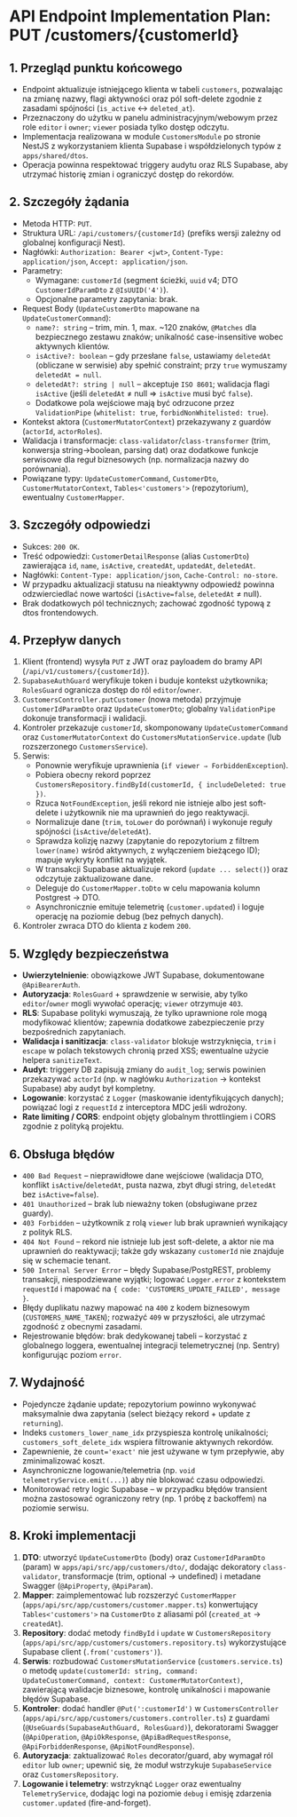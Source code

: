 # API Endpoint Implementation Plan: PUT /customers/{customerId}

## 1. Przegląd punktu końcowego
- Endpoint aktualizuje istniejącego klienta w tabeli `customers`, pozwalając na zmianę nazwy, flagi aktywności oraz pól soft-delete zgodnie z zasadami spójności (`is_active` ↔ `deleted_at`).
- Przeznaczony do użytku w panelu administracyjnym/webowym przez role `editor` i `owner`; `viewer` posiada tylko dostęp odczytu.
- Implementacja realizowana w module `CustomersModule` po stronie NestJS z wykorzystaniem klienta Supabase i współdzielonych typów z `apps/shared/dtos`.
- Operacja powinna respektować triggery audytu oraz RLS Supabase, aby utrzymać historię zmian i ograniczyć dostęp do rekordów.

## 2. Szczegóły żądania
- Metoda HTTP: `PUT`.
- Struktura URL: `/api/customers/{customerId}` (prefiks wersji zależny od globalnej konfiguracji Nest).
- Nagłówki: `Authorization: Bearer <jwt>`, `Content-Type: application/json`, `Accept: application/json`.
- Parametry:
  - Wymagane: `customerId` (segment ścieżki, `uuid` v4; DTO `CustomerIdParamDto` z `@IsUUID('4')`).
  - Opcjonalne parametry zapytania: brak.
- Request Body (`UpdateCustomerDto` mapowane na `UpdateCustomerCommand`):
  - `name?: string` – trim, min. 1, max. ~120 znaków, `@Matches` dla bezpiecznego zestawu znaków; unikalność case-insensitive wobec aktywnych klientów.
  - `isActive?: boolean` – gdy przesłane `false`, ustawiamy `deletedAt` (obliczane w serwisie) aby spełnić constraint; przy `true` wymuszamy `deletedAt = null`.
  - `deletedAt?: string | null` – akceptuje `ISO 8601`; walidacja flagi `isActive` (jeśli `deletedAt` ≠ null ⇒ `isActive` musi być `false`).
  - Dodatkowe pola wejściowe mają być odrzucone przez `ValidationPipe` (`whitelist: true`, `forbidNonWhitelisted: true`).
- Kontekst aktora (`CustomerMutatorContext`) przekazywany z guardów (`actorId`, `actorRoles`).
- Walidacja i transformacje: `class-validator`/`class-transformer` (trim, konwersja string→boolean, parsing dat) oraz dodatkowe funkcje serwisowe dla reguł biznesowych (np. normalizacja nazwy do porównania).
- Powiązane typy: `UpdateCustomerCommand`, `CustomerDto`, `CustomerMutatorContext`, `Tables<'customers'>` (repozytorium), ewentualny `CustomerMapper`.

## 3. Szczegóły odpowiedzi
- Sukces: `200 OK`.
- Treść odpowiedzi: `CustomerDetailResponse` (alias `CustomerDto`) zawierająca `id`, `name`, `isActive`, `createdAt`, `updatedAt`, `deletedAt`.
- Nagłówki: `Content-Type: application/json`, `Cache-Control: no-store`.
- W przypadku aktualizacji statusu na nieaktywny odpowiedź powinna odzwierciedlać nowe wartości (`isActive=false`, `deletedAt` ≠ null).
- Brak dodatkowych pól technicznych; zachować zgodność typową z dtos frontendowych.

## 4. Przepływ danych
1. Klient (frontend) wysyła `PUT` z JWT oraz payloadem do bramy API (`/api/v1/customers/{customerId}`).
2. `SupabaseAuthGuard` weryfikuje token i buduje kontekst użytkownika; `RolesGuard` ogranicza dostęp do ról `editor`/`owner`.
3. `CustomersController.putCustomer` (nowa metoda) przyjmuje `CustomerIdParamDto` oraz `UpdateCustomerDto`; globalny `ValidationPipe` dokonuje transformacji i walidacji.
4. Kontroler przekazuje `customerId`, skomponowany `UpdateCustomerCommand` oraz `CustomerMutatorContext` do `CustomersMutationService.update` (lub rozszerzonego `CustomersService`).
5. Serwis:
   - Ponownie weryfikuje uprawnienia (`if viewer ⇒ ForbiddenException`).
   - Pobiera obecny rekord poprzez `CustomersRepository.findById(customerId, { includeDeleted: true })`.
   - Rzuca `NotFoundException`, jeśli rekord nie istnieje albo jest soft-delete i użytkownik nie ma uprawnień do jego reaktywacji.
   - Normalizuje dane (`trim`, `toLower` do porównań) i wykonuje reguły spójności (`isActive`/`deletedAt`).
   - Sprawdza kolizję nazwy (zapytanie do repozytorium z filtrem `lower(name)` wśród aktywnych, z wyłączeniem bieżącego ID); mapuje wykryty konflikt na wyjątek.
   - W transakcji Supabase aktualizuje rekord (`update ... select()`) oraz odczytuje zaktualizowane dane.
   - Deleguje do `CustomerMapper.toDto` w celu mapowania kolumn Postgrest → DTO.
   - Asynchronicznie emituje telemetrię (`customer.updated`) i loguje operację na poziomie debug (bez pełnych danych).
6. Kontroler zwraca DTO do klienta z kodem `200`.

## 5. Względy bezpieczeństwa
- **Uwierzytelnienie**: obowiązkowe JWT Supabase, dokumentowane `@ApiBearerAuth`.
- **Autoryzacja**: `RolesGuard` + sprawdzenie w serwisie, aby tylko `editor`/`owner` mogli wywołać operację; `viewer` otrzymuje `403`.
- **RLS**: Supabase polityki wymuszają, że tylko uprawnione role mogą modyfikować klientów; zapewnia dodatkowe zabezpieczenie przy bezpośrednich zapytaniach.
- **Walidacja i sanitizacja**: `class-validator` blokuje wstrzyknięcia, `trim` i `escape` w polach tekstowych chronią przed XSS; ewentualne użycie helpera `sanitizeText`.
- **Audyt**: triggery DB zapisują zmiany do `audit_log`; serwis powinien przekazywać `actorId` (np. w nagłówku `Authorization` → kontekst Supabase) aby audyt był kompletny.
- **Logowanie**: korzystać z `Logger` (maskowanie identyfikujących danych); powiązać logi z `requestId` z interceptora MDC jeśli wdrożony.
- **Rate limiting / CORS**: endpoint objęty globalnym throttlingiem i CORS zgodnie z polityką projektu.

## 6. Obsługa błędów
- `400 Bad Request` – nieprawidłowe dane wejściowe (walidacja DTO, konflikt `isActive`/`deletedAt`, pusta nazwa, zbyt długi string, `deletedAt` bez `isActive=false`).
- `401 Unauthorized` – brak lub nieważny token (obsługiwane przez guardy).
- `403 Forbidden` – użytkownik z rolą `viewer` lub brak uprawnień wynikający z polityk RLS.
- `404 Not Found` – rekord nie istnieje lub jest soft-delete, a aktor nie ma uprawnień do reaktywacji; także gdy wskazany `customerId` nie znajduje się w schemacie tenant.
- `500 Internal Server Error` – błędy Supabase/PostgREST, problemy transakcji, niespodziewane wyjątki; logować `Logger.error` z kontekstem `requestId` i mapować na `{ code: 'CUSTOMERS_UPDATE_FAILED', message }`.
- Błędy duplikatu nazwy mapować na `400` z kodem biznesowym (`CUSTOMERS_NAME_TAKEN`); rozważyć `409` w przyszłości, ale utrzymać zgodność z obecnymi zasadami.
- Rejestrowanie błędów: brak dedykowanej tabeli – korzystać z globalnego loggera, ewentualnej integracji telemetrycznej (np. Sentry) konfigurując poziom `error`.

## 7. Wydajność
- Pojedyncze żądanie update; repozytorium powinno wykonywać maksymalnie dwa zapytania (select bieżący rekord + update z `returning`).
- Indeks `customers_lower_name_idx` przyspiesza kontrolę unikalności; `customers_soft_delete_idx` wspiera filtrowanie aktywnych rekordów.
- Zapewnienie, że `count='exact'` nie jest używane w tym przepływie, aby zminimalizować koszt.
- Asynchroniczne logowanie/telemetria (np. `void telemetryService.emit(...)`) aby nie blokować czasu odpowiedzi.
- Monitorować retry logic Supabase – w przypadku błędów transient można zastosować ograniczony retry (np. 1 próbę z backoffem) na poziomie serwisu.

## 8. Kroki implementacji
1. **DTO**: utworzyć `UpdateCustomerDto` (body) oraz `CustomerIdParamDto` (param) w `apps/api/src/app/customers/dto/`, dodając dekoratory `class-validator`, transformacje (trim, optional -> undefined) i metadane Swagger (`@ApiProperty`, `@ApiParam`).
2. **Mapper**: zaimplementować lub rozszerzyć `CustomerMapper` (`apps/api/src/app/customers/customer.mapper.ts`) konwertujący `Tables<'customers'>` na `CustomerDto` z aliasami pól (`created_at` → `createdAt`).
3. **Repository**: dodać metody `findById` i `update` w `CustomersRepository` (`apps/api/src/app/customers/customers.repository.ts`) wykorzystujące Supabase client (`.from('customers')`).
4. **Serwis**: rozbudować `CustomersMutationService` (`customers.service.ts`) o metodę `update(customerId: string, command: UpdateCustomerCommand, context: CustomerMutatorContext)`, zawierającą walidacje biznesowe, kontrolę unikalności i mapowanie błędów Supabase.
5. **Kontroler**: dodać handler `@Put(':customerId')` w `CustomersController` (`apps/api/src/app/customers/customers.controller.ts`) z guardami (`@UseGuards(SupabaseAuthGuard, RolesGuard)`), dekoratorami Swagger (`@ApiOperation`, `@ApiOkResponse`, `@ApiBadRequestResponse`, `@ApiForbiddenResponse`, `@ApiNotFoundResponse`).
6. **Autoryzacja**: zaktualizować `Roles` decorator/guard, aby wymagał ról `editor` lub `owner`; upewnić się, że moduł wstrzykuje `SupabaseService` oraz `CustomersRepository`.
7. **Logowanie i telemetry**: wstrzyknąć `Logger` oraz ewentualny `TelemetryService`, dodając logi na poziomie `debug` i emisję zdarzenia `customer.updated` (fire-and-forget).

